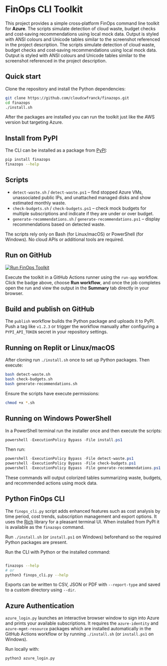 # FinOps CLI Toolkit

This project provides a simple cross‑platform FinOps command line toolkit for **Azure**.  The scripts simulate detection of cloud waste, budget checks and cost‑saving recommendations using local mock data.  Output is styled with ANSI colours and Unicode tables similar to the screenshot referenced in the project description.
The scripts simulate detection of cloud waste, budget checks and cost‑saving recommendations using local mock data.  Output is styled with ANSI colours and Unicode tables similar to the screenshot referenced in the project description.

## Quick start

Clone the repository and install the Python dependencies:

```bash
git clone https://github.com/cloudcwfranck/finazops.git
cd finazops
./install.sh
```

After the packages are installed you can run the toolkit just like the AWS version but targeting Azure.

## Install from PyPI

The CLI can be installed as a package from [PyPI](https://pypi.org/project/finazops/):

```bash
pip install finazops
finazops --help
```

## Scripts

- `detect-waste.sh` / `detect-waste.ps1` – find stopped Azure VMs, unassociated public IPs, and unattached managed disks and show estimated monthly waste.
- `check-budgets.sh` / `check-budgets.ps1` – check mock budgets for multiple subscriptions and indicate if they are under or over budget.
- `generate-recommendations.sh` / `generate-recommendations.ps1` – display recommendations based on detected waste.

The scripts rely only on Bash (for Linux/macOS) or PowerShell (for Windows). No cloud APIs or additional tools are required.

## Run on GitHub

[![Run FinOps Toolkit](https://github.com/cloudcwfranck/finazops/actions/workflows/run-app.yml/badge.svg?branch=main)](https://github.com/cloudcwfranck/finazops/actions/workflows/run-app.yml)

Execute the toolkit in a GitHub Actions runner using the `run-app` workflow.
Click the badge above, choose **Run workflow**, and once the job completes open
the run and view the output in the **Summary** tab directly in your browser.

## Build and publish on GitHub

The `publish` workflow builds the Python package and uploads it to PyPI. Push a
tag like `v1.2.3` or trigger the workflow manually after configuring a
`PYPI_API_TOKEN` secret in your repository settings.


## Running on Replit or Linux/macOS

After cloning run `./install.sh` once to set up Python packages. Then execute:

```bash
bash detect-waste.sh
bash check-budgets.sh
bash generate-recommendations.sh
```

Ensure the scripts have execute permissions:

```bash
chmod +x *.sh
```

## Running on Windows PowerShell

In a PowerShell terminal run the installer once and then execute the scripts:

```powershell
powershell -ExecutionPolicy Bypass -File install.ps1
```

Then run:

```powershell
powershell -ExecutionPolicy Bypass -File detect-waste.ps1
powershell -ExecutionPolicy Bypass -File check-budgets.ps1
powershell -ExecutionPolicy Bypass -File generate-recommendations.ps1
```

These commands will output colorized tables summarizing waste, budgets, and recommended actions using mock data.


## Python FinOps CLI

The `finops_cli.py` script adds enhanced features such as cost analysis by time period, cost trends, subscription management and export options. It uses the [Rich](https://pypi.org/project/rich/) library for a pleasant terminal UI. When installed from PyPI it is available as the `finazops` command.

Run `./install.sh` (or `install.ps1` on Windows) beforehand so the required Python packages are present.

Run the CLI with Python or the installed command:

```bash

finazops --help
# or
python3 finops_cli.py --help
```

Exports can be written to CSV, JSON or PDF with `--report-type` and saved to a custom directory using `--dir`.

## Azure Authentication

`azure_login.py` launches an interactive browser window to sign into Azure and
prints your available subscriptions. It requires the `azure-identity` and
`azure-mgmt-resource` packages which are installed automatically in the GitHub
Actions workflow or by running `./install.sh` (or `install.ps1` on Windows).

Run locally with:

```bash
python3 azure_login.py
```

